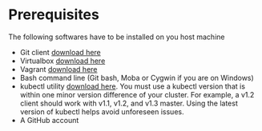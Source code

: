 # Prerequisites

The following softwares have to be installed on you host machine

- Git client [download here](https://git-scm.com/downloads)
- Virtualbox [download here](https://www.virtualbox.org/wiki/Downloads)
- Vagrant [download here](https://www.vagrantup.com/downloads.html)
- Bash command line (Git bash, Moba or Cygwin if you are on Windows)
- kubectl utility [download here](https://kubernetes.io/docs/tasks/tools/install-kubectl/). You must use a kubectl version that is within one minor version difference of your cluster. For example, a v1.2 client should work with v1.1, v1.2, and v1.3 master. Using the latest version of kubectl helps avoid unforeseen issues.
- A GitHub account


